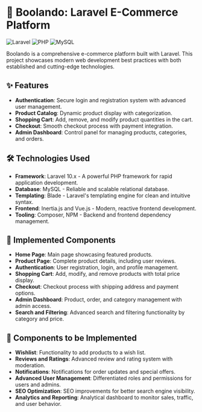 # 🚀 Boolando: Laravel E-Commerce Platform

![Laravel](https://img.shields.io/badge/Laravel-10.x-red)
![PHP](https://img.shields.io/badge/PHP-8.1-blue)
![MySQL](https://img.shields.io/badge/MySQL-8.0-orange)

Boolando is a comprehensive e-commerce platform built with Laravel. This project showcases modern web development best practices with both established and cutting-edge technologies.

## ✨ Features
- **Authentication**: Secure login and registration system with advanced user management.
- **Product Catalog**: Dynamic product display with categorization.
- **Shopping Cart**: Add, remove, and modify product quantities in the cart.
- **Checkout**: Smooth checkout process with payment integration.
- **Admin Dashboard**: Control panel for managing products, categories, and orders.

## 🛠️ Technologies Used
- **Framework**: Laravel 10.x - A powerful PHP framework for rapid application development.
- **Database**: MySQL - Reliable and scalable relational database.
- **Templating**: Blade - Laravel's templating engine for clean and intuitive syntax.
- **Frontend**: Inertia.js and Vue.js - Modern, reactive frontend development.
- **Tooling**: Composer, NPM - Backend and frontend dependency management.

## 🌟 Implemented Components
- **Home Page**: Main page showcasing featured products.
- **Product Page**: Complete product details, including user reviews.
- **Authentication**: User registration, login, and profile management.
- **Shopping Cart**: Add, modify, and remove products with total price display.
- **Checkout**: Checkout process with shipping address and payment options.
- **Admin Dashboard**: Product, order, and category management with admin access.
- **Search and Filtering**: Advanced search and filtering functionality by category and price.

## 🚧 Components to be Implemented
- **Wishlist**: Functionality to add products to a wish list.
- **Reviews and Ratings**: Advanced review and rating system with moderation.
- **Notifications**: Notifications for order updates and special offers.
- **Advanced User Management**: Differentiated roles and permissions for users and admins.
- **SEO Optimization**: SEO improvements for better search engine visibility.
- **Analytics and Reporting**: Analytical dashboard to monitor sales, traffic, and user behavior.
